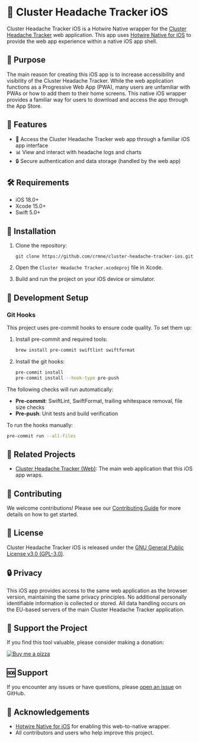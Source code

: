 # 🧠 Cluster Headache Tracker iOS

Cluster Headache Tracker iOS is a Hotwire Native wrapper for the [Cluster Headache Tracker](https://github.com/crmne/cluster-headache-tracker) web application. This app uses [Hotwire Native for iOS](https://github.com/hotwired/hotwire-native-ios) to provide the web app experience within a native iOS app shell.

## 🎯 Purpose

The main reason for creating this iOS app is to increase accessibility and visibility of the Cluster Headache Tracker. While the web application functions as a Progressive Web App (PWA), many users are unfamiliar with PWAs or how to add them to their home screens. This native iOS wrapper provides a familiar way for users to download and access the app through the App Store.

## 🚀 Features

- 📱 Access the Cluster Headache Tracker web app through a familiar iOS app interface
- 📊 View and interact with headache logs and charts
- 🔒 Secure authentication and data storage (handled by the web app)

## 🛠 Requirements

- iOS 18.0+
- Xcode 15.0+
- Swift 5.0+

## 📲 Installation

1. Clone the repository:
   ```
   git clone https://github.com/crmne/cluster-headache-tracker-ios.git
   ```

2. Open the `Cluster Headache Tracker.xcodeproj` file in Xcode.

3. Build and run the project on your iOS device or simulator.

## 🔧 Development Setup

### Git Hooks

This project uses pre-commit hooks to ensure code quality. To set them up:

1. Install pre-commit and required tools:
   ```bash
   brew install pre-commit swiftlint swiftformat
   ```

2. Install the git hooks:
   ```bash
   pre-commit install
   pre-commit install --hook-type pre-push
   ```

The following checks will run automatically:
- **Pre-commit**: SwiftLint, SwiftFormat, trailing whitespace removal, file size checks
- **Pre-push**: Unit tests and build verification

To run the hooks manually:
```bash
pre-commit run --all-files
```

## 🔗 Related Projects

- [Cluster Headache Tracker (Web)](https://github.com/crmne/cluster-headache-tracker): The main web application that this iOS app wraps.

## 🤝 Contributing

We welcome contributions! Please see our [Contributing Guide](CONTRIBUTING.md) for more details on how to get started.

## 📄 License

Cluster Headache Tracker iOS is released under the [GNU General Public License v3.0 (GPL-3.0)](LICENSE).

## 🔒 Privacy

This iOS app provides access to the same web application as the browser version, maintaining the same privacy principles. No additional personally identifiable information is collected or stored. All data handling occurs on the EU-based servers of the main Cluster Headache Tracker application.

## 🍕 Support the Project

If you find this tool valuable, please consider making a donation:

[![Buy me a pizza](https://img.shields.io/badge/Buy%20me%20a%20pizza-%2410-orange?style=for-the-badge&logo=buy-me-a-coffee&logoColor=white)](https://buymeacoffee.com/crmne)

## 🆘 Support

If you encounter any issues or have questions, please [open an issue](https://github.com/crmne/cluster-headache-tracker-ios/issues) on GitHub.

## 🙏 Acknowledgements

- [Hotwire Native for iOS](https://github.com/hotwired/hotwire-native-ios) for enabling this web-to-native wrapper.
- All contributors and users who help improve this project.
